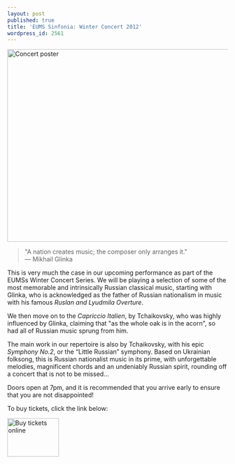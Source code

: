 ```yaml
---
layout: post
published: true
title: 'EUMS Sinfonia: Winter Concert 2012'
wordpress_id: 2561
---
```


<a title="buy tickets online" href="http://www.ticketsource.co.uk/event/28650"> <img src="{{ site.external_assets }}/posters/20121124_sinf.jpg" alt="Concert poster" width="620" height="441" /></a>

> "A nation creates music; the composer only arranges it."<br>
> &mdash; Mikhail Glinka

This is very much the case in our upcoming performance as part of the EUMSs Winter Concert Series. We will be playing a selection of some of the most memorable and intrinsically Russian classical music, starting with Glinka, who is acknowledged as the father of Russian nationalism in music with his famous <em>Ruslan and Lyudmila Overture</em>.

We then move on to the <em>Capriccio Italien</em>, by Tchaikovsky, who was highly influenced by Glinka, claiming that "as the whole oak is in the acorn", so had all of Russian music sprung from him.

The main work in our repertoire is also by Tchaikovsky, with his epic <em>Symphony No.2</em>, or the &ldquo;Little Russian&rdquo; symphony. Based on Ukrainian folksong, this is Russian nationalist music in its prime, with unforgettable melodies, magnificent chords and an undeniably Russian spirit, rounding off a concert that is not to be missed...

Doors open at 7pm, and it is recommended that you arrive early to ensure that you are not disappointed!

To buy tickets, click the link below:

<a title="buy tickets online" href="http://www.ticketsource.co.uk/event/28650"> <img src="http://www.ticketsource.co.uk/images/buyTickets/buyTickets-medium.png" alt="Buy tickets online" width="118" height="88" border="0" /></a>
